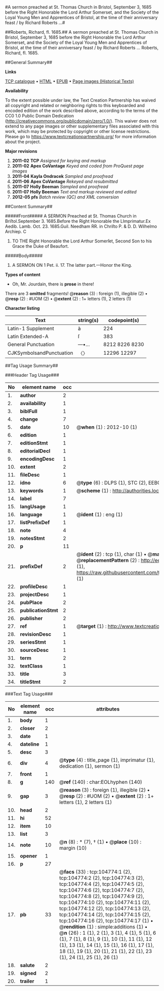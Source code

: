 #A sermon preached at St. Thomas Church in Bristol, September 3, 1685 before the Right Honorable the Lord Arthur Somerset, and the Society of the Loyal Young Men and Apprentices of Bristol, at the time of their anniversary feast / by Richard Roberts ...#

##Roberts, Richard, fl. 1685.##
A sermon preached at St. Thomas Church in Bristol, September 3, 1685 before the Right Honorable the Lord Arthur Somerset, and the Society of the Loyal Young Men and Apprentices of Bristol, at the time of their anniversary feast / by Richard Roberts ...
Roberts, Richard, fl. 1685.

##General Summary##

**Links**

[TCP catalogue](http://www.ota.ox.ac.uk/tcp/)  • 
[HTML](http://tei.it.ox.ac.uk/tcp/Texts-HTML/free/A57/A57393.html)  • 
[EPUB](http://tei.it.ox.ac.uk/tcp/Texts-EPUB/free/A57/A57393.epub) • 
[Page images (Historical Texts)](https://historicaltexts.jisc.ac.uk/eebo-16016398e)

**Availability**

To the extent possible under law, the Text Creation Partnership has waived all copyright and related or neighboring rights to this keyboarded and encoded edition of the work described above, according to the terms of the CC0 1.0 Public Domain Dedication (http://creativecommons.org/publicdomain/zero/1.0/). This waiver does not extend to any page images or other supplementary files associated with this work, which may be protected by copyright or other license restrictions. Please go to https://www.textcreationpartnership.org/ for more information about the project.

**Major revisions**

1. __2011-02__ __TCP__ *Assigned for keying and markup*
1. __2011-02__ __Apex CoVantage__ *Keyed and coded from ProQuest page images*
1. __2011-04__ __Kayla Ondracek__ *Sampled and proofread*
1. __2011-06__ __Apex CoVantage__ *Rekeyed and resubmitted*
1. __2011-07__ __Holly Beeman__ *Sampled and proofread*
1. __2011-07__ __Holly Beeman__ *Text and markup reviewed and edited*
1. __2012-05__ __pfs__ *Batch review (QC) and XML conversion*

##Content Summary##

#####Front#####
A SERMON Preached at St. Thomas Church in Briſtol.September 3. 1685.Before the Right Honorable the LImprimatur.Ex Aedib. Lamb. Oct. 23. 1685.Guil. Needham RR. in Chriſto P. & D. D. Wilhelmo Archiep. C
1. TO THE Right Honorable the Lord Arthur Somerſet, Second Son to his Grace the Duke of Beaufort.

#####Body#####

1. A SERMON ON 1 Pet. ii. 17. The latter part.—Honor the King.

**Types of content**

  * Oh, Mr. Jourdain, there is **prose** in there!

There are 3 **omitted** fragments! 
 @__reason__ (3) : foreign (1), illegible (2)  •  @__resp__ (2) : #UOM (2)  •  @__extent__ (2) : 1+ letters (1), 2 letters (1)

**Character listing**


|Text|string(s)|codepoint(s)|
|---|---|---|
|Latin-1 Supplement|à|224|
|Latin Extended-A|ſ|383|
|General Punctuation|—•…|8212 8226 8230|
|CJKSymbolsandPunctuation|〈〉|12296 12297|

##Tag Usage Summary##

###Header Tag Usage###

|No|element name|occ|attributes|
|---|---|---|---|
|1.|__author__|2||
|2.|__availability__|1||
|3.|__biblFull__|1||
|4.|__change__|7||
|5.|__date__|10| @__when__ (1) : 2012-10 (1)|
|6.|__edition__|1||
|7.|__editionStmt__|1||
|8.|__editorialDecl__|1||
|9.|__encodingDesc__|1||
|10.|__extent__|2||
|11.|__fileDesc__|1||
|12.|__idno__|6| @__type__ (6) : DLPS (1), STC (2), EEBO-CITATION (1), OCLC (1), VID (1)|
|13.|__keywords__|1| @__scheme__ (1) : http://authorities.loc.gov/ (1)|
|14.|__label__|7||
|15.|__langUsage__|1||
|16.|__language__|1| @__ident__ (1) : eng (1)|
|17.|__listPrefixDef__|1||
|18.|__note__|4||
|19.|__notesStmt__|2||
|20.|__p__|11||
|21.|__prefixDef__|2| @__ident__ (2) : tcp (1), char (1)  •  @__matchPattern__ (2) : ([0-9\-]+):([0-9IVX]+) (1), (.+) (1)  •  @__replacementPattern__ (2) : http://eebo.chadwyck.com/downloadtiff?vid=$1&page=$2 (1), https://raw.githubusercontent.com/textcreationpartnership/Texts/master/tcpchars.xml#$1 (1)|
|22.|__profileDesc__|1||
|23.|__projectDesc__|1||
|24.|__pubPlace__|2||
|25.|__publicationStmt__|2||
|26.|__publisher__|2||
|27.|__ref__|1| @__target__ (1) : http://www.textcreationpartnership.org/docs/. (1)|
|28.|__revisionDesc__|1||
|29.|__seriesStmt__|1||
|30.|__sourceDesc__|1||
|31.|__term__|2||
|32.|__textClass__|1||
|33.|__title__|3||
|34.|__titleStmt__|2||


###Text Tag Usage###

|No|element name|occ|attributes|
|---|---|---|---|
|1.|__body__|1||
|2.|__closer__|2||
|3.|__date__|1||
|4.|__dateline__|1||
|5.|__desc__|3||
|6.|__div__|4| @__type__ (4) : title_page (1), imprimatur (1), dedication (1), sermon (1)|
|7.|__front__|1||
|8.|__g__|140| @__ref__ (140) : char:EOLhyphen (140)|
|9.|__gap__|3| @__reason__ (3) : foreign (1), illegible (2)  •  @__resp__ (2) : #UOM (2)  •  @__extent__ (2) : 1+ letters (1), 2 letters (1)|
|10.|__head__|2||
|11.|__hi__|52||
|12.|__item__|10||
|13.|__list__|3||
|14.|__note__|10| @__n__ (8) : * (7), † (1)  •  @__place__ (10) : margin (10)|
|15.|__opener__|1||
|16.|__p__|27||
|17.|__pb__|33| @__facs__ (33) : tcp:104774:1 (2), tcp:104774:2 (2), tcp:104774:3 (2), tcp:104774:4 (2), tcp:104774:5 (2), tcp:104774:6 (2), tcp:104774:7 (2), tcp:104774:8 (2), tcp:104774:9 (2), tcp:104774:10 (2), tcp:104774:11 (2), tcp:104774:12 (2), tcp:104774:13 (2), tcp:104774:14 (2), tcp:104774:15 (2), tcp:104774:16 (2), tcp:104774:17 (1)  •  @__rendition__ (1) : simple:additions (1)  •  @__n__ (26) : 1 (1), 2 (1), 3 (1), 4 (1), 5 (1), 6 (1), 7 (1), 8 (1), 9 (1), 10 (1), 11 (1), 12 (1), 13 (1), 14 (1), 15 (1), 16 (1), 17 (1), 18 (1), 19 (1), 20 (1), 21 (1), 22 (1), 23 (1), 24 (1), 25 (1), 26 (1)|
|18.|__salute__|2||
|19.|__signed__|2||
|20.|__trailer__|1||
